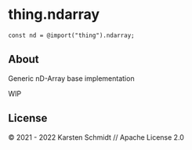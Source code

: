 # thing.ndarray

```zig
const nd = @import("thing").ndarray;
```

## About

Generic nD-Array base implementation

WIP

## License

© 2021 - 2022 Karsten Schmidt // Apache License 2.0
